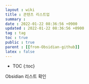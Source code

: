 ```yaml
---
layout : wiki
title : 콘텐츠 리스트업
summary :
date : 2022-01-22 08:36:56 +0900
updated : 2022-01-22 08:36:56 +0900
tag : tag
toc : true
public : true
parent : [[from-Obsidian-github]]
latex : false
---
```


* TOC
{:toc}

 Obsidian 리스트 확인